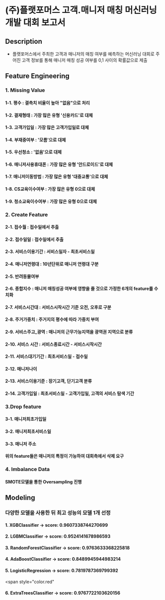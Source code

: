 # (주)플랫포머스 고객.매니저 매칭 머신러닝 개발 대회 보고서 

## Description
- 플랫포머스에서 주최한 고객과 매니저의 매칭 여부를 예측하는 머신러닝 대회로 주어진 고객 정보를 통해 매니저 매칭 성공 여부를 0,1 사이의 확률값으로 제출

## Feature Engineering
### 1. Missing Value
#### 1-1. 평수 : 결측치 비율이 높아 "없음"으로 처리
#### 1-2. 결재형태 : 가장 많은 유형 '신용카드'로 대체
#### 1-3. 고객가입일 : 가장 많은 고객가입일로 대체
#### 1-4. 부재중여부 : '모름'으로 대체
#### 1-5. 우선청소 : '없음'으로 대체
#### 1-6. 매니저사용휴대폰 : 가장 많은 유형 '안드로이드'로 대체
#### 1-7. 매니저이동방법 : 가장 많은 유형 '대중교통'으로 대체
#### 1-8. CS교육이수여부 : 가장 많은 유형 0으로 대체
#### 1-9. 청소교육이수여부 : 가장 많은 유형 0으로 대체

### 2. Create Feature
#### 2-1. 접수월 : 접수일에서 추출
#### 2-2. 접수일일 : 접수일에서 추출
#### 2-3. 서비스이용기간 : 서비스일자 - 최초서비스일
#### 2-4. 매니저연령대 : 10년단위로 매니저 연령대 구분
#### 2-5. 반려동물여부 
#### 2-6. 종합지수 : 매니저 매칭성공 여부에 영향을 줄 것으로 가정한 6개의 feature를 수치화 
#### 2-7. 서비스시간대 : 서비스시작시간 기준 오전, 오후로 구분
#### 2-8. 주거가중치 : 주거지의 평수에 따라 가중치 부여
#### 2-9. 서비스주고_광역 : 매니저의 근무가능지역을 광역권 지역으로 분류
#### 2-10. 서비스 시간 : 서비스종료시간 - 서비스시작시간
#### 2-11. 서비스대기기간 : 최초서비스일 - 접수일 
#### 2-12. 매니저나이
#### 2-13. 서비스이용기준 : 장기고객, 단기고객 분류
#### 2-14. 고객가입일 : 최초서비스일 - 고객가입일, 고객의 서비스 탐색 기간

### 3.Drop feature
#### 3-1. 매니저최초가입일
#### 3-2. 매니저최초서비스일
#### 3-3. 매니저 주소
#### 위의 feature들은 매니저의 특정이 가능하여 대회측에서 삭제 요구

### 4. Imbalance Data
#### SMOTE모델을 통한 Oversampling 진행

## Modeling
### 다양한 모델을 사용한 뒤 최고 성능의 모델 1개 선정
#### 1. XGBClassifier -> score:  0.9607338744270699
#### 2. LGBMClassifier -> score:  0.9524141678986593
#### 3. RandomForestClassifier -> score:  0.9763633368225818
#### 4. AdaBoostClassifier -> score:  0.8489945944983214
#### 5. LogisticRegression -> score:  0.7819787369799392

<span style="color.red"</span>
#### 6. ExtraTreesClassifier -> score:  0.9767722103620156

